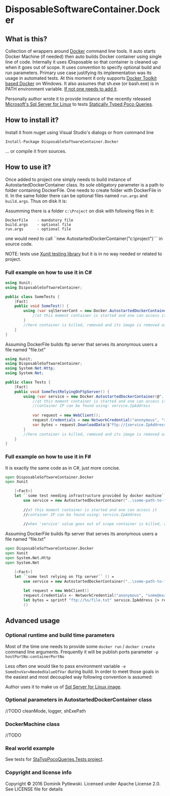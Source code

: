 # DisposableSoftwareContainer.Docker

## What is this?

Collection of wrappers around [Docker](https://www.docker.com/) command line tools. It auto starts Docker Machine (if needed) then auto builds Docker container using single line of code. Internally it uses IDisposable so that container is cleaned up when it goes out of scope. It uses convention to specify optional build and run parameters. Primary use case justifying its implementation was its usage in automated tests.
At this moment it only supports [Docker Toolkit based Docker](https://www.docker.com/products/docker-toolbox) on Windows. It also assumes that sh.exe (or bash.exe) is in PATH environment variable. [If not one needs to add it](https://www.google.com/search?hl=en&q=Git+For+Windows).

Personally author wrote it to provide instance of the recently released [Microsoft's Sql Server for Linux](https://hub.docker.com/r/microsoft/mssql-server-linux/) to tests [Statically Typed Poco Queries](https://github.com/d-p-y/stpq/).

## How to install it?

Install it from nuget using Visual Studio's dialogs or from command line
```
Install-Package DisposableSoftwareContainer.Docker
```

... or compile it from sources.

## How to use it?

Once added to project one simply needs to build instance of AutostartedDockerContainer class. 
Its sole obligatory parameter is a path to folder containing DockerFile. One needs to create folder with DockerFile in it. In the same folder there can be optional files named ```run.args``` and ```build.args```. Thus on disk it is:

Assumming there is a folder ```c:\Project``` on disk with following files in it:
```
DockerFile    - mandatory file
build.args    - optional file
run.args      - optional file
```

one would need to call ``new AutostartedDockerContainer("c:\project")``` in source code.

NOTE: tests use [Xunit testing library](https://xunit.github.io) but it is in no way needed or related to project.

### Full example on how to use it in C&#35;

``` csharp
using Xunit;
using DisposableSoftwareContainer;

public class SomeTests {
	[Fact]
	public void SomeTest() {
		using (var sqlServerCont = new Docker.AutostartedDockerContainer(@"..\some-path-to-folder-containing-a-DockerFile")) {
			//at this moment container is started and one can access it. 
		}
		//here container is killed, removed and its image is removed as well
	}
}
```

Assuming DockerFile builds ftp server that serves its anonymous users a file named "file.txt"

``` csharp
using Xunit;
using DisposableSoftwareContainer;
using System.Net.Http;
using System.Net;

public class Tests {
	[Fact]
	public void SomeTestRelyingOnFtpServer() {
		using (var service = new Docker.AutostartedDockerContainer(@"..\some-path-to-folder-containing-a-DockerFile")) {
			//at this moment container is started and one can access it
			//container IP can be found using: service.IpAddress
	
			var request = new WebClient();
			request.Credentials = new NetworkCredential("anonymous", "some@example.com");
			var bytes = request.DownloadData($"ftp://{service.IpAddress}/file.txt");
		}
		//here container is killed, removed and its image is removed as well
    }
}
```

### Full example on how to use it in F&#35;

It is exactly the same code as in C&#35;, just more concise.

``` fsharp
open DisposableSoftwareContainer.Docker
open Xunit

	[<Fact>]
	let ``some test needing infrastructure provided by docker machine`` () =
		use service = new AutostartedDockerContainer("..\some-path-to-folder-containing-a-DockerFile")
		
		//at this moment container is started and one can access it
		//container IP can be found using: service.IpAddress
		
		//when 'service' value goes out of scope container is killed, removed and its image is removed as well
```

Assuming DockerFile builds ftp server that serves its anonymous users a file named "file.txt"

``` fsharp
open DisposableSoftwareContainer.Docker
open Xunit
open System.Net.Http
open System.Net

	[<Fact>]
	let ``some test relying on ftp server`` () =
		use service = new AutostartedDockerContainer("..\some-path-to-folder-containing-a-DockerFile")
		
		let request = new WebClient()
		request.Credentials <- NetworkCredential("anonymous", "some@example.com")
		let bytes = sprintf "ftp://%s/file.txt" service.IpAddress |> request.DownloadData
		()
```

## Advanced usage

### Optional runtime and build time parameters

Most of the time one needs to provide some ```docker run``` / ```docker create``` command line arguments. Frequently it will be publish ports parameter 
```-p hostPortNo:containerPortNo``` 

Less often one would like to pass environment variable 
```-e SomeEnvVar=NeededValueOfVar``` during build. In order to meet those goals in the easiest and most decoupled way following convention is assumed:

Author uses it to make us of [Sql Server for Linux image](https://github.com/d-p-y/stpq/tree/master/StaTypPocoQueries.AsyncPoco.Tests/SqlServerInDocker).

### Optional parameters in AutostartedDockerContainer class

//TODO cleanMode, logger, shExePath

### DockerMachine class

//TODO

### Real world example

See tests for [StaTypPocoQueries.Tests project](https://github.com/d-p-y/stpq/tree/master/StaTypPocoQueries.AsyncPoco.Tests).

### Copyright and license info

Copyright © 2016 Dominik Pytlewski. Licensed under Apache License 2.0. See LICENSE file for details

